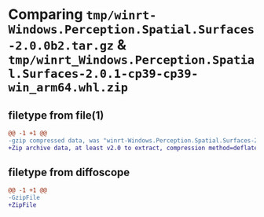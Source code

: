 # Comparing `tmp/winrt-Windows.Perception.Spatial.Surfaces-2.0.0b2.tar.gz` & `tmp/winrt_Windows.Perception.Spatial.Surfaces-2.0.1-cp39-cp39-win_arm64.whl.zip`

## filetype from file(1)

```diff
@@ -1 +1 @@
-gzip compressed data, was "winrt-Windows.Perception.Spatial.Surfaces-2.0.0b2.tar", last modified: Sat Dec  2 18:24:31 2023, max compression
+Zip archive data, at least v2.0 to extract, compression method=deflate
```

## filetype from diffoscope

```diff
@@ -1 +1 @@
-GzipFile
+ZipFile
```

